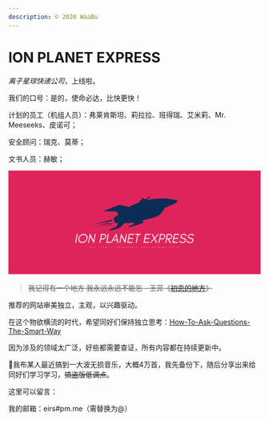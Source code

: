 ```yaml
---
description: © 2020 WaaBu
---
```


# ION PLANET EXPRESS

_离子星球快递公司_，上线啦。

我们的口号：是的，使命必达，比快更快！

计划的员工（机组人员）：弗莱肯斯坦、莉拉拉、班得瑞、艾米莉、Mr. Meeseeks、皮诺可；

安全顾问：瑞克、莫蒂；

文书人员：赫敏；

![](.gitbook/assets/cover_1.png)

> ~~我记得有一个地方 我永远永远不能忘 - 王菲《~~[~~初恋的地方~~](https://youtu.be/bivSDOvtdYw?list=PL3Zj7X3zAimKFSEflbe-i5hHbnRCgSvec)~~》~~

推荐的网站审美独立，主观，以兴趣驱动。

在这个物欲横流的时代，希望同好们保持独立思考：[How-To-Ask-Questions-The-Smart-Way](https://github.com/ryanhanwu/How-To-Ask-Questions-The-Smart-Way)

因为涉及的领域太广泛，好些都需要查证，所有内容都在持续更新中。

🐸我布某人最近搞到一大波无损音乐，大概4万首，我先备份下，随后分享出来给同好们学习学习，~~搞盗版低调点~~。

这里可以留言：

我的邮箱：eirs\#pm.me（需替换为@）



